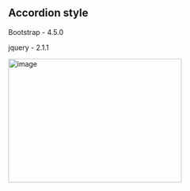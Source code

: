 <!DOCTYPE html>
<html lang="en">
  <body>
    <h2>Accordion style</h2>
    <p>Bootstrap - 4.5.0</p>
    <p>jquery - 2.1.1</p>
    <img width="350" height="250" alt="image" src="https://user-images.githubusercontent.com/24658418/130325447-a6293a60-cea3-44d9-9b4d-1009172a6a5d.png">

  </body>
</html>
